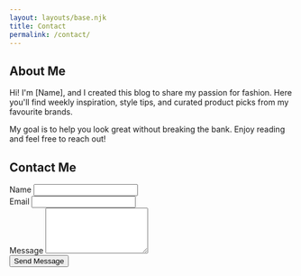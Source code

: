 ```yaml
---
layout: layouts/base.njk
title: Contact  
permalink: /contact/
---
```


<section class="prose prose-lg mx-auto px-4 py-12">
  <h1>About Me</h1>
  <p>Hi! I'm [Name], and I created this blog to share my passion for fashion. Here you'll find weekly inspiration, style tips, and curated product picks from my favourite brands.</p>
  <p>My goal is to help you look great without breaking the bank. Enjoy reading and feel free to reach out!</p>
</section>

<section class="max-w-xl mx-auto px-4 py-12">
  <h2 class="text-2xl font-semibold mb-6">Contact Me</h2>
  <form name="contact" method="POST" data-netlify="true" class="space-y-4">
    <input type="hidden" name="form-name" value="contact" />
    <div>
      <label for="name" class="block font-medium mb-1">Name</label>
      <input type="text" name="name" id="name" required class="w-full border border-gray-300 rounded-lg px-4 py-2 focus:outline-none focus:ring focus:ring-blue-300">
    </div>
    <div>
      <label for="email" class="block font-medium mb-1">Email</label>
      <input type="email" name="email" id="email" required class="w-full border border-gray-300 rounded-lg px-4 py-2 focus:outline-none focus:ring focus:ring-blue-300">
    </div>
    <div>
      <label for="message" class="block font-medium mb-1">Message</label>
      <textarea name="message" id="message" rows="5" required class="w-full border border-gray-300 rounded-lg px-4 py-2 focus:outline-none focus:ring focus:ring-blue-300"></textarea>
    </div>
    <button type="submit" class="bg-black text-white px-6 py-2 rounded-lg hover:bg-gray-800 transition">Send Message</button>
  </form>
</section>